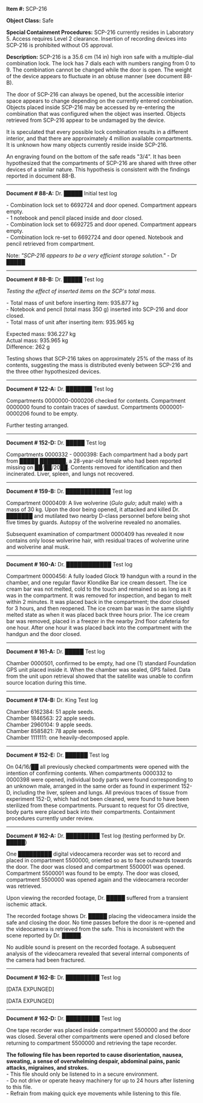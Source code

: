 **Item #:** SCP-216

**Object Class:** Safe

**Special Containment Procedures:** SCP-216 currently resides in Laboratory 5. Access requires Level 2 clearance. Insertion of recording devices into SCP-216 is prohibited without O5 approval.

**Description:** SCP-216 is a 35.6 cm (14 in) high iron safe with a multiple-dial combination lock. The lock has 7 dials each with numbers ranging from 0 to 9. The combination cannot be changed while the door is open. The weight of the device appears to fluctuate in an obtuse manner (see document 88-B).

The door of SCP-216 can always be opened, but the accessible interior space appears to change depending on the currently entered combination. Objects placed inside SCP-216 may be accessed by re-entering the combination that was configured when the object was inserted. Objects retrieved from SCP-216 appear to be undamaged by the device.

It is speculated that every possible lock combination results in a different interior, and that there are approximately 4 million available compartments. It is unknown how many objects currently reside inside SCP-216.

An engraving found on the bottom of the safe reads "3/4". It has been hypothesized that the compartments of SCP-216 are shared with three other devices of a similar nature. This hypothesis is consistent with the findings reported in document 88-B.

* * *

**Document # 88-A:** Dr. █████ Initial test log

\- Combination lock set to 6692724 and door opened. Compartment appears empty.  
\- 1 notebook and pencil placed inside and door closed.  
\- Combination lock set to 6692725 and door opened. Compartment appears empty.  
\- Combination lock re-set to 6692724 and door opened. Notebook and pencil retrieved from compartment.

Note: _"SCP-216 appears to be a very efficient storage solution."_ - Dr █████

* * *

**Document # 88-B:** Dr. █████ Test log

_Testing the effect of inserted items on the SCP's total mass._

\- Total mass of unit before inserting item: 935.877 kg  
\- Notebook and pencil (total mass 350 g) inserted into SCP-216 and door closed.  
\- Total mass of unit after inserting item: 935.965 kg

Expected mass: 936.227 kg  
Actual mass: 935.965 kg  
Difference: 262 g

Testing shows that SCP-216 takes on approximately 25% of the mass of its contents, suggesting the mass is distributed evenly between SCP-216 and the three other hypothesized devices.

* * *

**Document # 122-A:** Dr. ███████ Test log

Compartments 0000000-0000206 checked for contents. Compartment 0000000 found to contain traces of sawdust. Compartments 0000001-0000206 found to be empty.

Further testing arranged.

* * *

**Document # 152-D:** Dr. █████ Test log

Compartments 0000332 - 0000398: Each compartment had a body part from █████ ███████, a 28-year-old female who had been reported missing on ██/██/20██. Contents removed for identification and then incinerated. Liver, spleen, and lungs not recovered.

* * *

**Document # 159-B:** Dr. ████████████ Test log

Compartment 0000409: A live wolverine (_Gulo gulo_; adult male) with a mass of 30 kg. Upon the door being opened, it attacked and killed Dr. ███████ and mutilated two nearby D-class personnel before being shot five times by guards. Autopsy of the wolverine revealed no anomalies.

Subsequent examination of compartment 0000409 has revealed it now contains only loose wolverine hair, with residual traces of wolverine urine and wolverine anal musk.

* * *

**Document # 160-A:** Dr. ████████████ Test log

Compartment 0000456: A fully loaded Glock 19 handgun with a round in the chamber, and one regular flavor Klondike Bar ice cream dessert. The ice cream bar was not melted, cold to the touch and remained so as long as it was in the compartment. It was removed for inspection, and began to melt within 2 minutes. It was placed back in the compartment; the door closed for 3 hours, and then reopened. The ice cream bar was in the same slightly melted state as when it was placed back three hours prior. The ice cream bar was removed, placed in a freezer in the nearby 2nd floor cafeteria for one hour. After one hour it was placed back into the compartment with the handgun and the door closed.

* * *

**Document # 161-A:** Dr. █████ Test log

Chamber 0000501, confirmed to be empty, had one (1) standard Foundation GPS unit placed inside it. When the chamber was sealed, GPS failed. Data from the unit upon retrieval showed that the satellite was unable to confirm source location during this time.

* * *

**Document # 174-B:** Dr. King Test log

Chamber 6162384: 51 apple seeds.  
Chamber 1846563: 22 apple seeds.  
Chamber 2960104: 9 apple seeds.  
Chamber 8585821: 78 apple seeds.  
Chamber 1111111: one heavily-decomposed apple.

* * *

**Document # 152-E:** Dr. ██████ Test log

On 04/16/██ all previously checked compartments were opened with the intention of confirming contents. When compartments 0000332 to 0000398 were opened, individual body parts were found corresponding to an unknown male, arranged in the same order as found in experiment 152-D, including the liver, spleen and lungs. All previous traces of tissue from experiment 152-D, which had not been cleaned, were found to have been sterilized from these compartments. Pursuant to request for O5 directive, body parts were placed back into their compartments. Containment procedures currently under review.

* * *

**Document # 162-A:** Dr. █████████ Test log (testing performed by Dr. █████)

One █████████ digital videocamera recorder was set to record and placed in compartment 5500000, oriented so as to face outwards towards the door. The door was closed and compartment 5500001 was opened. Compartment 5500001 was found to be empty. The door was closed, compartment 5500000 was opened again and the videocamera recorder was retrieved.

Upon viewing the recorded footage, Dr. █████ suffered from a transient ischemic attack.

The recorded footage shows Dr. █████ placing the videocamera inside the safe and closing the door. No time passes before the door is re-opened and the videocamera is retrieved from the safe. This is inconsistent with the scene reported by Dr. █████.

No audible sound is present on the recorded footage. A subsequent analysis of the videocamera revealed that several internal components of the camera had been fractured.

* * *

**Document # 162-B:** Dr. █████████ Test log

\[DATA EXPUNGED\]

\[DATA EXPUNGED\]

* * *

**Document # 162-D:** Dr. █████████ Test log

One tape recorder was placed inside compartment 5500000 and the door was closed. Several other compartments were opened and closed before returning to compartment 5500000 and retrieving the tape recorder.

**The following file has been reported to cause disorientation, nausea, sweating, a sense of overwhelming despair, abdominal pains, panic attacks, migraines, and strokes.**  
\- This file should only be listened to in a secure environment.  
\- Do not drive or operate heavy machinery for up to 24 hours after listening to this file.  
\- Refrain from making quick eye movements while listening to this file.